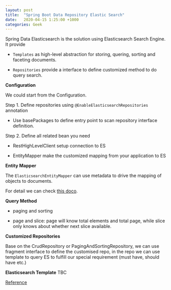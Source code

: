 ```yaml
---
layout: post
title:  "Spring Boot Data Repository Elastic Search"
date:   2020-04-15 1:25:00 +1000
categories: Geek
---
```


Spring Data Elasticsearch is the solution using Elasticsearch Search Engine. It provide

- `Templates` as high-level abstraction for storing, quering, sorting and faceting documents.

- `Repositories` provide a interface to define customized method to do query search.

**Configuration**

We could start from the Configuration.

Step 1. Define repositories using `@EnableElasticsearchRepositories` annotation

- Use basePackages to define entry point to scan repository interface definition. 

Step 2. Define all related bean you need

- RestHighLevelClient setup connection to ES

- EntityMapper make the customized mapping from your application to ES

**Entity Mapper**

The `ElasticsearchEntityMapper` can use metadata to drive the mapping of objects to documents.

For detail we can check [this doco](https://docs.spring.io/spring-data/elasticsearch/docs/current/reference/html/#elasticsearch.mapping.meta-model).


**Query Method**

- paging and sorting

- page and slice: page will know total elements and total page, while slice only knows about whether next slice available.

**Customized Repositories**

Base on the CrudRepository or PagingAndSortingRepository, we can use fragment interface to define the customised repo, in the repo we can use template to query ES to fulfill our special requirement (must have, should have etc.)

**Elasticsearch Template**
TBC



[Reference](https://docs.spring.io/spring-data/elasticsearch/docs/current/reference/html/#repositories.core-concepts)
